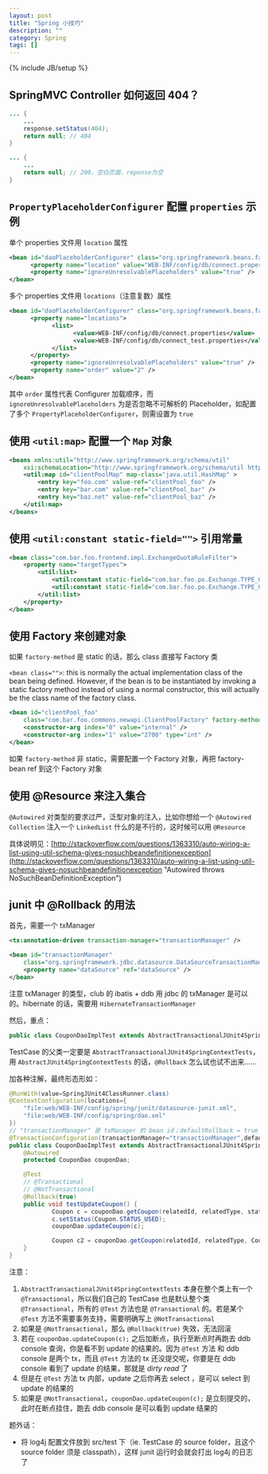 ```yaml
---
layout: post
title: "Spring 小技巧"
description: ""
category: Spring
tags: []
---
```

{% include JB/setup %}

## SpringMVC Controller 如何返回 404？

```java
... {
    ...
    response.setStatus(404); 
    return null; // 404
}

... {
    ...
    return null; // 200，空白页面，reponse为空
}
```

## `PropertyPlaceholderConfigurer` 配置 `properties` 示例

单个 properties 文件用 `location` 属性

```xml
<bean id="daoPlaceholderConfigurer" class="org.springframework.beans.factory.config.PropertyPlaceholderConfigurer">
      <property name="location" value="WEB-INF/config/db/connect.properties" />
      <property name="ignoreUnresolvablePlaceholders" value="true" />
</bean>
```

多个 properties 文件用 `locations`（注意复数）属性

```xml
<bean id="daoPlaceholderConfigurer" class="org.springframework.beans.factory.config.PropertyPlaceholderConfigurer">
      <property name="locations">
            <list>
                  <value>WEB-INF/config/db/connect.properties</value>
                  <value>WEB-INF/config/db/connect_test.properties</value>
            </list>
      </property>
      <property name="ignoreUnresolvablePlaceholders" value="true" />
      <property name="order" value="2" />
</bean>
```

其中 `order` 属性代表 Configurer 加载顺序，而 `ignoreUnresolvablePlaceholders` 为是否忽略不可解析的 Placeholder，如配置了多个 `PropertyPlaceholderConfigurer`，则需设置为 `true`

## 使用 `<util:map>` 配置一个 `Map` 对象

```xml
<beans xmlns:util="http://www.springframework.org/schema/util"
    xsi:schemaLocation="http://www.springframework.org/schema/util http://www.springframework.org/schema/util/spring-util-3.0.xsd">
    <util:map id="clientPoolMap" map-class="java.util.HashMap" >
        <entry key="foo.com" value-ref="clientPool_foo" />
        <entry key="bar.com" value-ref="clientPool_bar" />
        <entry key="baz.net" value-ref="clientPool_baz" />
    </util:map>
</beans>
```

## 使用 `<util:constant static-field="">` 引用常量

```xml
<bean class="com.bar.foo.frontend.impl.ExchangeQuotaRuleFilter">
    <property name="targetTypes">
        <util:list>
            <util:constant static-field="com.bar.foo.po.Exchange.TYPE_ONCE_GOODS"/>
            <util:constant static-field="com.bar.foo.po.Exchange.TYPE_ONCE_COUPON"/>
        </util:list>
    </property>
</bean>
```

## 使用 Factory 来创建对象

如果 `factory-method` 是 static 的话，那么 class 直接写 Factory 类

`<bean class="">`: this is normally the actual implementation class of the bean being defined. However, if the bean is to be instantiated by invoking a static factory method instead of using a normal constructor, this will actually be the class name of the factory class.

```xml
<bean id="clientPool_foo"
    class="com.bar.foo.commons.newapi.ClientPoolFactory" factory-method="createClientPool" >
    <constructor-arg index="0" value="internal" />
    <constructor-arg index="1" value="2700" type="int" />
</bean>
```

如果 `factory-method` 非 static，需要配置一个 Factory 对象，再把 factory-bean ref 到这个 Factory 对象

## 使用 @Resource 来注入集合

`@Autowired` 对类型的要求过严，泛型对象的注入，比如你想给一个 `@Autowired Collection` 注入一个 `LinkedList` 什么的是不行的，这时候可以用 `@Resource`

具体说明见：[http://stackoverflow.com/questions/1363310/auto-wiring-a-list-using-util-schema-gives-nosuchbeandefinitionexception](http://stackoverflow.com/questions/1363310/auto-wiring-a-list-using-util-schema-gives-nosuchbeandefinitionexception "Autowired throws NoSuchBeanDefinitionException")

## junit 中 @Rollback 的用法

首先，需要一个 txManager

```xml
<tx:annotation-driven transaction-manager="transactionManager" />

<bean id="transactionManager"
    class="org.springframework.jdbc.datasource.DataSourceTransactionManager">
    <property name="dataSource" ref="dataSource" />
</bean>
```

注意 txManager 的类型，club 的 ibatis + ddb 用 jdbc 的 txManager 是可以的。hibernate 的话，需要用 `HibernateTransactionManager`

然后，重点：

```java
public class CouponDaoImplTest extends AbstractTransactionalJUnit4SpringContextTests  { ... }
```

TestCase 的父类一定要是 `AbstractTransactionalJUnit4SpringContextTests`，用 `AbstractJUnit4SpringContextTests` 的话，`@Rollback` 怎么试也试不出来……

加各种注解，最终形态形如：

```java
@RunWith(value=SpringJUnit4ClassRunner.class)
@ContextConfiguration(locations={
    "file:web/WEB-INF/config/spring/junit/datasource-junit.xml",
    "file:web/WEB-INF/config/spring/dao.xml"
})
// "transactionManager" 是 txManager 的 bean id；defaultRollback = true 任何情况都回滚
@TransactionConfiguration(transactionManager="transactionManager",defaultRollback=false)
public class CouponDaoImplTest extends AbstractTransactionalJUnit4SpringContextTests  {
    @Autowired
    protected CouponDao couponDao;

    @Test
    // @Transactional
    // @NotTransactional
    @Rollback(true)
    public void testUpdateCoupon() {
            Coupon c = couponDao.getCoupon(relatedId, relatedType, status, type, beginId);
            c.setStatus(Coupon.STATUS_USED);
            couponDao.updateCoupon(c);

            Coupon c2 = couponDao.getCoupon(relatedId, relatedType, Coupon.STATUS_USED, type, beginId);
    }
}
```

注意：

1. `AbstractTransactionalJUnit4SpringContextTests` 本身在整个类上有一个 `@Transactional`，所以我们自己的 TestCase 也是默认整个类 `@Transactional`，所有的 `@Test` 方法也是 `@Transactional` 的。若是某个 `@Test` 方法不需要事务支持，需要明确写上 `@NotTransactional`
2. 如果是 `@NotTransactional`，那么 `@Rollback(true)` 失效，无法回滚
3. 若在 `couponDao.updateCoupon(c);` 之后加断点，执行至断点时再跑去 ddb console 查询，你是看不到 update 的结果的。因为 `@Test` 方法 和 ddb console 是两个 tx，而且 `@Test` 方法的 tx 还没提交呢，你要是在 ddb console 看到了 update 的结果，那就是 *dirty read* 了
4. 但是在 `@Test` 方法 tx 内部，update 之后你再去 select ，是可以 select 到 update 的结果的
4. 如果是 `@NotTransactional`，`couponDao.updateCoupon(c);` 是立刻提交的，此时在断点挂住，跑去 ddb console 是可以看到 update 结果的

题外话：

* 将 log4j 配置文件放到 src/test 下（ie. TestCase 的 source folder，且这个 source folder 须是 classpath），这样 junit 运行时会就会打出 log4j 的日志了